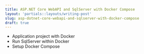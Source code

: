 ```yaml
---
title: ASP.NET Core WebAPI and SqlServer with Docker Compose
layout: 'partials::layouts/writing-post'
slug: asp-dotnet-core-webapi-and-sqlserver-with-docker-compose
draft: true
---
```


* Application project with Docker
* Run SqlServer within Docker
* Setup Docker Compose
